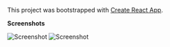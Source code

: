 This project was bootstrapped with [Create React App](https://github.com/facebookincubator/create-react-app).

**Screenshots**

![Screenshot](https://s3.amazonaws.com/react-equalizer/screenshot.png)
![Screenshot](https://s3.amazonaws.com/react-equalizer/screenshot1.png)
